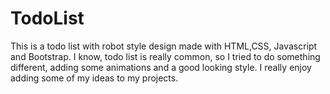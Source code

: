 # TodoList
This is a todo list with robot style design made with HTML,CSS, Javascript and Bootstrap.
I know, todo list is really common, so I tried to do something different, adding some animations and a good looking style. 
I really enjoy adding some of my ideas to my projects.
